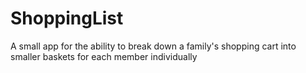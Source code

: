 # ShoppingList
A small app for the ability to break down a family's shopping cart into smaller baskets for each member individually

